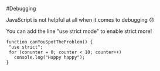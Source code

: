 #Debugging

JavaScript is not helpful at all when it comes to debugging :angry:

You can add the line "use strict mode" to enable strict more!

 ```
function canYouSpotTheProblem() {
  "use strict";
  for (conunter = 0; counter < 10; counter++)
    console.log("Happy happy");
}
```
